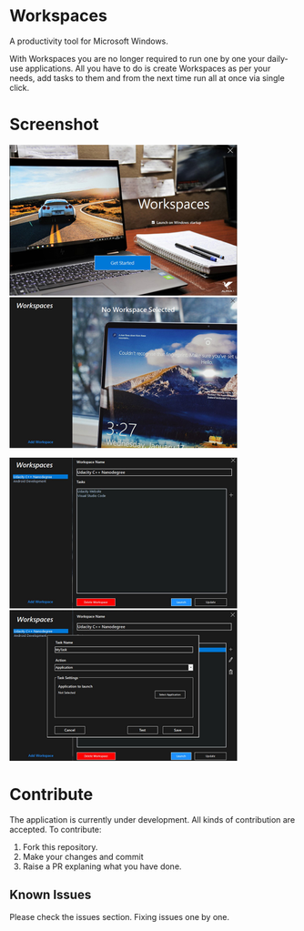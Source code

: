 # Workspaces
A productivity tool for Microsoft Windows.

With Workspaces you are no longer required to run one by one your daily-use applications. 
All you have to do is create Workspaces as per your needs, add tasks to them and from the next time run all at once via single click.

# Screenshot
<img src="Screenshots/home.jpg" width=400/>  <img src="Screenshots/workspaces.jpg" width=400/>

<img src="Screenshots/workspace_detail.jpg" width=400/>  <img src="Screenshots/mytask.jpg" width=400/>

# Contribute
The application is currently under development. All kinds of contribution are accepted.
To contribute:
1. Fork this repository.
2. Make your changes and commit
3. Raise a PR explaning what you have done.

## Known Issues
  Please check the issues section. Fixing issues one by one.

